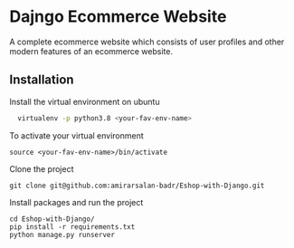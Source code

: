 
# Dajngo Ecommerce Website

A complete ecommerce website which consists of user profiles and other modern features of an ecommerce website.


## Installation

Install the virtual environment on ubuntu

```bash
  virtualenv -p python3.8 <your-fav-env-name>
```
To activate your virtual environment

```
source <your-fav-env-name>/bin/activate
```

Clone the project

```
git clone git@github.com:amirarsalan-badr/Eshop-with-Django.git
```
Install packages and run the project

```
cd Eshop-with-Django/
pip install -r requirements.txt
python manage.py runserver
```
